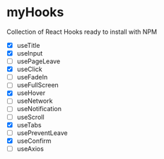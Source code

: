 # myHooks

Collection of React Hooks ready to install with NPM

- [x] useTitle
- [x] useInput
- [ ] usePageLeave
- [x] useClick
- [ ] useFadeIn
- [ ] useFullScreen
- [x] useHover
- [ ] useNetwork
- [ ] useNotification
- [ ] useScroll
- [x] useTabs
- [ ] usePreventLeave
- [x] useConfirm
- [ ] useAxios
